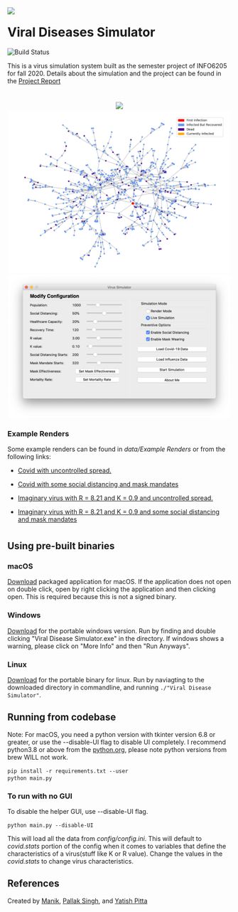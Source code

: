 <img align="left" src="https://i.imgur.com/dgN1Fnh.png" width=100>

# Viral Diseases Simulator

![Build Status](https://github.com/mnk400/virussim/workflows/Build%20Status/badge.svg)

This is a virus simulation system built as the semester project of INFO6205 for fall 2020. Details about the simulation and the project can be found in the [Project Report](https://github.com/mnk400/virus-sim-team-12/blob/master/Project%20Report/INFO6205_Project_Report.pdf)

#
<p align="center">
<img src="assets/example.gif" width=500>
<br>
<img src="assets/screenshot2.png" width=500>
<br>
<img  src="assets/screenshot.png" width=500>
</p>

### Example Renders

Some example renders can be found in *data/Example Renders* or from the following links:

- [Covid with uncontrolled spread.](https://thumbs.gfycat.com/GlassFluidGoldfinch-mobile.mp4)

- [Covid with some social distancing and mask mandates](https://thumbs.gfycat.com/MintyDependentGangesdolphin-mobile.mp4)

- [Imaginary virus with R = 8.21 and K = 0.9 and uncontrolled spread.](https://thumbs.gfycat.com/CompetentReadyAntarcticgiantpetrel-mobile.mp4)

- [Imaginary virus with R = 8.21 and K = 0.9 and some social distancing and mask mandates](https://thumbs.gfycat.com/FlawedWarlikeKitten-mobile.mp4)

#

## Using pre-built binaries
### macOS
[Download](https://github.com/mnk400/virussim/releases/) packaged application for macOS. If the application does not open on double click, open by right clicking the application and then clicking open. This is required because this is not a signed binary.

### Windows
[Download](https://github.com/mnk400/virussim/releases/) for the portable windows version. Run by finding and double clicking "Viral Disease Simulator.exe" in the directory. If windows shows a warning, please click on "More Info" and then "Run Anyways".

### Linux
[Download](https://github.com/mnk400/virussim/releases/) for the portable binary for linux. Run by naviagting to the downloaded directory in commandline, and running `./"Viral Disease Simulator"`.

## Running from codebase
Note: For macOS, you need a python version with tkinter version 6.8 or greater, or use the --disable-UI flag to disable UI completely. I recommend python3.8 or above from the [python.org](https://www.python.org/downloads/release/python-386/), please note python versions from brew WILL not work. 
```
pip install -r requirements.txt --user
python main.py
```
### To run with no GUI
To disable the helper GUI, use --disable-UI flag.
```
python main.py --disable-UI
```
This will load all the data from *config/config.ini*.  This will default to *covid.stats* portion of the config when it comes to variables that define the characteristics of a virus(stuff like K or R value). Change the values in the *covid.stats* to change virus characteristics.

## References
Created by [Manik](https://github.com/mnk400), [Pallak Singh](https://github.com/pally2409), and [Yatish Pitta](https://github.com/yatish1231)
